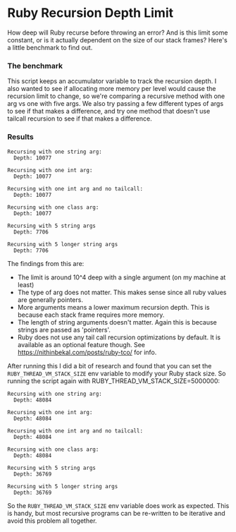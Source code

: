 # Ruby Recursion Depth Limit

How deep will Ruby recurse before throwing an error? And is this limit some constant, or is it actually dependent on the size of our stack frames? Here's a little benchmark to find out.

### The benchmark

This script keeps an accumulator variable to track the recursion depth. I also wanted to see if allocating more memory per level would cause the recursion limit to change, so we're comparing a recursive method with one arg vs one with five args. We also try passing a few different types of args to see if that makes a difference, and try one method that doesn't use tailcall recursion to see if that makes a difference.

### Results

```
Recursing with one string arg:
  Depth: 10077

Recursing with one int arg:
  Depth: 10077

Recursing with one int arg and no tailcall:
  Depth: 10077

Recursing with one class arg:
  Depth: 10077

Recursing with 5 string args
  Depth: 7706

Recursing with 5 longer string args
  Depth: 7706
```

The findings from this are:
- The limit is around 10^4 deep with a single argument (on my machine at least)
- The type of arg does not matter. This makes sense since all ruby values are generally pointers.
- More arguments means a lower maximum recursion depth. This is because each stack frame requires more memory.
- The length of string arguments doesn't matter. Again this is because strings are passed as 'pointers'.
- Ruby does not use any tail call recursion optimizations by default. It is available as an optional feature though. See https://nithinbekal.com/posts/ruby-tco/ for info.

After running this I did a bit of research and found that you can set the `RUBY_THREAD_VM_STACK_SIZE` env variable to modify your Ruby stack size. So running the script again with RUBY_THREAD_VM_STACK_SIZE=5000000:

```
Recursing with one string arg:
  Depth: 48084

Recursing with one int arg:
  Depth: 48084

Recursing with one int arg and no tailcall:
  Depth: 48084

Recursing with one class arg:
  Depth: 48084

Recursing with 5 string args
  Depth: 36769

Recursing with 5 longer string args
  Depth: 36769
```

So the `RUBY_THREAD_VM_STACK_SIZE` env variable does work as expected. This is handy, but most recursive programs can be re-written to be iterative and avoid this problem all together.
